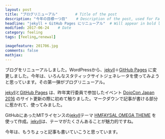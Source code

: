 ```yaml
---
layout: post
title: "ブログリニューアル"        # Title of the post
description: "今年の目標一つ目"    # Description of the post, used for Facebook Opengraph & Twitter
headline: "jekyll + GitHub Pages にリニューアル"  # Will appear in bold letters on top of the post
modified: 2017-06-24    # Date
category: feeling
tags: [feeling,renewal]

imagefeature: 201706.jpg
comments: false
mathjax:
---
```


ブログをリニューアルしました。WordPressから、[jekyll](https://jekyllrb-ja.github.io/)＋[GitHub Pages](https://pages.github.com/) に変更しました。今年は、いろんなスタティックサイトジェネレータを使ってみようと思っています。その第一弾がブログリニューアル。

[jekyll](https://jekyllrb-ja.github.io/)と[GitHub Pages](https://pages.github.com/) は、昨年実行委員で参加したイベント [DojoCon Japan 2016](http://dojocon2016.coderdojo.jp/) のサイト更新の際に初めて触りました。マークダウンで記事が書ける部分に惹かれて、使ってみました。

GitHubにあったMITライセンスの[jekyll](https://jekyllrb-ja.github.io/)テーマ [HMFAYSAL OMEGA THEME](https://github.com/hmfaysal/hmfaysal-omega-theme) を使って作成。[jekyll](https://jekyllrb-ja.github.io/)は、テーマがたくさんあることが魅力的ですね。

今年は、もうちょっと記事も書いていこうと思っています。
